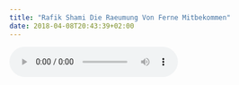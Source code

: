 ```yaml
---
title: "Rafik Shami Die Raeumung Von Ferne Mitbekommen"
date: 2018-04-08T20:43:39+02:00
---
```


<audio controls>
	<source src="/audio/rafik-shami-die-raeumung-von-ferne-mitbekommen.mp3">
	Your browser does not support the audio element
</audio>